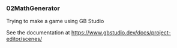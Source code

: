### 02MathGenerator
Trying to make a game using GB Studio

See the documentation at https://www.gbstudio.dev/docs/project-editor/scenes/
